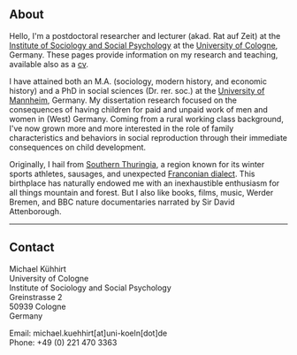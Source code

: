 
## About

Hello, I'm a postdoctoral researcher and lecturer (akad. Rat auf Zeit) at the [Institute of Sociology and Social Psychology](http://www.iss-wiso.uni-koeln.de/en/) at the [University of Cologne](https://www.portal.uni-koeln.de/index.php?id=9441\&L=1), Germany. These pages provide information on my research and teaching, available also as a [cv](https://www.dropbox.com/s/cklf1o689gx7jvx/cv_kuehhirt_fira.pdf?dl=0).

I have attained both an M.A. (sociology, modern history, and economic history) and a PhD in social sciences (Dr. rer. soc.) at the [University of Mannheim](https://www.uni-mannheim.de/en/), Germany. My dissertation research focused on the consequences of having children for paid and unpaid work of men and women in (West) Germany. Coming from a rural working class background, I've now grown more and more interested in the role of family characteristics and behaviors in social reproduction through their immediate consequences on child development.

Originally, I hail from [Southern Thuringia](https://en.wikipedia.org/wiki/South_Thuringia), a region known for its winter sports athletes, sausages, and unexpected [Franconian dialect](http://www.personal.uni-jena.de/~x8wisu/dialektforschung/dialektgebiete/hennebergisch/sprachprobehennebergisch.html). This birthplace has naturally endowed me with an inexhaustible enthusiasm for all things mountain and forest. But I also like books, films, music, Werder Bremen, and BBC nature documentaries narrated by Sir David Attenborough.

* * *

## Contact

Michael Kühhirt  
University of Cologne  
Institute of Sociology and Social Psychology  
Greinstrasse 2  
50939 Cologne  
Germany  

Email: michael.kuehhirt[at]uni-koeln[dot]de  
Phone: +49 (0) 221 470 3363  

<a href="https://github.com/kuehhirt"><i class='fa fa-github-square fa-2x'></i></a> <a href="https://scholar.google.com/citations?user=EiQS3RUAAAAJ&hl=de"><i class="ai ai-google-scholar-square ai-2x"></i></a> <a href="https://orcid.org/0000-0001-9503-0488"><i class="ai ai-orcid-square ai-2x"></i></a> <a href="https://osf.io/x7j2r"><i class="ai ai-osf-square ai-2x"></i></a> <a href="https://www.researchgate.net/profile/Michael_Kuehhirt"><i class="ai ai-researchgate-square ai-2x"></i></a> <a href="http://www.researcherid.com/rid/J-3467-2015"><i class="ai ai-researcherid-square ai-2x"></i></a> <a href="https://twitter.com/droverbytrade"><i class='fa fa-twitter-square fa-2x'></i></a> 
